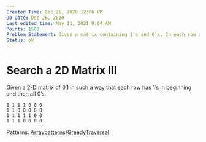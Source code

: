 ```yaml
---
Created Time: Dec 26, 2020 12:06 PM
Do Date: Dec 26, 2020
Last edited time: May 11, 2021 9:04 AM
Points: 1500
Problem Statement: Given a matrix containing 1's and 0's. In each row all the 1's are before 0's. Find the length of the longest continuous 1's. 
Status: ok
---
```


# Search a 2D Matrix III

Given a 2-D matrix of 0,1 in such a way that each row has 1’s in beginning and then all 0’s.  
```
1 1 1 1 0 0 0
1 1 0 0 0 0 0
1 1 1 1 1 0 0
1 1 1 0 0 0 0
```
Patterns: [Array](Array.md)[patterns/Greedy](patterns/Greedy.md)[Traversal](Traversal.md)